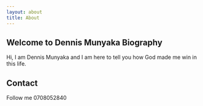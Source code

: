 ```yaml
---
layout: about
title: About
---
```


## Welcome to Dennis Munyaka Biography

Hi, I am Dennis Munyaka and I am here to tell you how God made me win in this life.

## Contact

Follow me 0708052840

